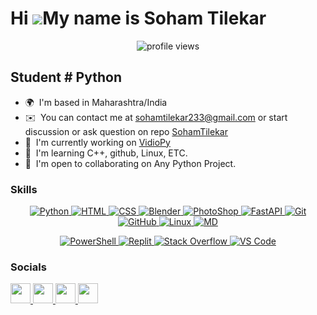 Hi ![](https://user-images.githubusercontent.com/18350557/176309783-0785949b-9127-417c-8b55-ab5a4333674e.gif)My name is Soham Tilekar
==================================================================================================================================



<p align="center"> <img src="https://komarev.com/ghpvc/?username=SohamTilekar&color=red&base=3425&abbreviated=true" alt="profile views" /> </p>

Student # Python
----------------

* 🌍  I'm based in Maharashtra/India
* ✉️  You can contact me at [sohamtilekar233@gmail.com](mailto:sohamtilekar233@gmail.com)
or
start discussion or ask question on repo [SohamTilekar](http://github.com/SohamTilekar/SohamTilekar)
* 🚀  I'm currently working on [VidioPy](http://github.com/SohamTilekar/vidiopy)
* 🧠  I'm learning C++, github, Linux, ETC.
* 🤝  I'm open to collaborating on Any Python Project.

### Skills


<p align="center">
    <!-- Programming Languages -->
    <a href="https://www.python.org/">
        <img src="https://skillicons.dev/icons?i=py" alt="Python"/>
    </a>
    <a href="https://developer.mozilla.org/en-US/docs/Web/HTML">
        <img src="https://skillicons.dev/icons?i=html" alt="HTML"/>
    </a>
    <a href="https://www.w3.org/Style/CSS">
        <img src="https://skillicons.dev/icons?i=css" alt="CSS"/>
    </a>
    <!-- 3D Modeling and Graphics -->
    <a href="https://www.blender.org/">
        <img src="https://skillicons.dev/icons?i=blender" alt="Blender"/>
    </a>
    <a href="https://www.adobe.com/products/photoshop.html">
        <img src="https://skillicons.dev/icons?i=ps" alt="PhotoShop"/>
    </a>
    <!-- Web Development -->
    <a href="https://fastapi.tiangolo.com/">
        <img src="https://skillicons.dev/icons?i=fastapi" alt="FastAPI"/>
    </a>
    <a href="https://git-scm.com/">
        <img src="https://skillicons.dev/icons?i=git" alt="Git"/>
    </a>
    <a href="https://github.com/">
        <img src="https://skillicons.dev/icons?i=github" alt="GitHub"/>
    </a>
    <!-- Operating System -->
    <a href="https://www.linux.org/">
        <img src="https://skillicons.dev/icons?i=linux" alt="Linux"/>
    </a>
    <!-- Markup and Documentation -->
    <a href="https://www.markdownguide.org/">
        <img src="https://skillicons.dev/icons?i=md" alt="MD"/>
    </a.
</p>
<p align="center">
    <!-- Shell and Scripting -->
    <a href="https://docs.microsoft.com/en-us/powershell/">
        <img src="https://skillicons.dev/icons?i=powershell" alt="PowerShell"/>
    </a.
    <!-- Development Environment -->
    <a href="https://replit.com/">
        <img src="https://skillicons.dev/icons?i=replit" alt="Replit"/>
    </a>
    <a href="https://stackoverflow.com/">
        <img src="https://skillicons.dev/icons?i=stackoverflow" alt="Stack Overflow"/>
    </a>
    <a href="https://code.visualstudio.com/">
        <img src="https://skillicons.dev/icons?i=vscode" alt="VS Code"/>
    </a>
</p>




### Socials

<p align="left"> <a href="https://www.github.com/SohamTilekar" target="_blank" rel="noreferrer"> <picture> <source media="(prefers-color-scheme: dark)" srcset="https://raw.githubusercontent.com/danielcranney/readme-generator/main/public/icons/socials/github-dark.svg" /> <source media="(prefers-color-scheme: light)" srcset="https://raw.githubusercontent.com/danielcranney/readme-generator/main/public/icons/socials/github.svg" /> <img src="https://raw.githubusercontent.com/danielcranney/readme-generator/main/public/icons/socials/github.svg" width="32" height="32" /> </picture> </a> <a href="http://www.instagram.com/SohamTilekar233" target="_blank" rel="noreferrer"> <picture> <source media="(prefers-color-scheme: dark)" srcset="https://raw.githubusercontent.com/danielcranney/readme-generator/main/public/icons/socials/instagram.svg" /> <source media="(prefers-color-scheme: light)" srcset="https://raw.githubusercontent.com/danielcranney/readme-generator/main/public/icons/socials/instagram.svg" /> <img src="https://raw.githubusercontent.com/danielcranney/readme-generator/main/public/icons/socials/instagram.svg" width="32" height="32" /> </picture> </a> <a href="https://www.stackoverflow.com/users/22136703/soham" target="_blank" rel="noreferrer"> <picture> <source media="(prefers-color-scheme: dark)" srcset="https://raw.githubusercontent.com/danielcranney/readme-generator/main/public/icons/socials/stackoverflow.svg" /> <source media="(prefers-color-scheme: light)" srcset="https://raw.githubusercontent.com/danielcranney/readme-generator/main/public/icons/socials/stackoverflow.svg" /> <img src="
https://raw.githubusercontent.com/danielcranney/readme-generator/main/public/icons/socials/stackoverflow.svg" width="32" height="32" /> </picture> </a> <a href="https://www.x.com/SohamTilekar233" target="_blank" rel="noreferrer"> <picture> <source media="(prefers-color-scheme: dark)" srcset="https://raw.githubusercontent.com/danielcranney/readme-generator/main/public/icons/socials/twitter-dark.svg" /> <source media="(prefers-color-scheme: light)" srcset="https://raw.githubusercontent.com/danielcranney/readme-generator/main/public/icons/socials/twitter.svg" /> <img src="https://raw.githubusercontent.com/danielcranney/readme-generator/main/public/icons/socials/twitter.svg" width="32" height="32" /> </picture> </a></p>
